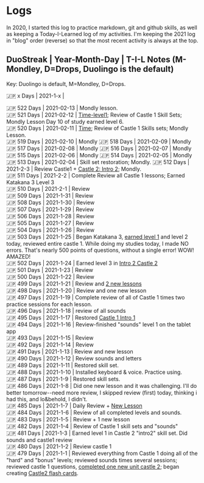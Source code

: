 # Logs

In 2020, I started this log to practice markdown, git and github skills, as well as keeping a Today-I-Learned log of my activities. I'm keeping the 2021 log in "blog" order (reverse) so that the most recent activity is always at the top. 


## DuoStreak | Year-Month-Day | T-I-L Notes (M-Mondley, D=Drops, Duolingo is the default) <br>
Key: Duolingo is default, M=Mondley, D=Drops. <br>

:jp: x Days | 2021-1-x |  <br>

:jp: 522 Days | 2021-02-13 | Mondly lesson. <br> 
:jp: 521 Days | 2021-02-12 | [Time-level1](https://github.com/EO4wellness/T-I-L/blob/main/polyglot/japon%C3%A9s/Castle-2/Time.md); Review of Castle 1 Skill Sets; Mondly Lesson Day 10 of study earned level 6.<br>
:jp: 520 Days | 2021-02-11 | [Time](https://github.com/EO4wellness/T-I-L/blob/main/polyglot/japon%C3%A9s/Castle-2/Time.md); Review of Castle 1 Skills sets; Mondly Lesson.<br>
:jp: 519 Days | 2021-02-10 | Mondly
:jp: 518 Days | 2021-02-09 | Mondly
:jp: 517 Days | 2021-02-08 | Mondly
:jp: 516 Days | 2021-02-07 | Mondly
:jp: 515 Days | 2021-02-06 | Mondly
:jp: 514 Days | 2021-02-05 | Mondly
:jp: 513 Days | 2021-02-04 | Skill set restoration; Mondly. 
:jp: 512 Days | 2021-2-3 | Review Castle1 + [Castle 2: Intro 2](https://github.com/EO4wellness/T-I-L/blob/main/polyglot/japon%C3%A9s/Castle-2/Intro-2.md#2021-02-03-study-session); Mondly. <br>
:jp: 511 Days | 2021-2-2 | Complete Review all Castle 1 lessons; Earned Katakana 3 Level 3 <br>
:jp: 510 Days | 2021-2-1 | Review <br>
:jp: 509 Days | 2021-1-31 | Review <br>
:jp: 508 Days | 2021-1-30 | Review <br>
:jp: 507 Days | 2021-1-29 | Review <br>
:jp: 506 Days | 2021-1-28 | Review <br>
:jp: 505 Days | 2021-1-27 | Review <br>
:jp: 504 Days | 2021-1-26 | Review <br>
:jp: 503 Days | 2021-1-25 | Began Katakana 3, [earned level 1](https://github.com/EO4wellness/T-I-L/blob/main/polyglot/japon%C3%A9s/Castle-2/Images/2021-01-25_earned-castle2-Katakana3-level-1.png) and level 2 today, reviewed entire castle 1. While doing my studies today, I made NO errors.  That's nearly 500 points of questions, without a single error!  WOW! AMAZED! <br>
:jp: 502 Days | 2021-1-24 | Earned level 3 in [Intro 2 Castle 2](https://github.com/EO4wellness/T-I-L/blob/main/polyglot/japon%C3%A9s/Castle-2/Images/2021-01-23-earned-level3-intro.jpg)<br>
:jp: 501 Days | 2021-1-23 | Review <br>
:jp: 500 Days | 2021-1-22 | Review <br>
:jp: 499 Days | 2021-1-21 |  Review and [2 new lessons](https://github.com/EO4wellness/T-I-L/blob/main/polyglot/japon%C3%A9s/Castle-2/Intro-2.md#2021-01-21-study-session) <br>
:jp: 498 Days | 2021-1-20 |  Review and one new lesson <br>
:jp: 497 Days | 2021-1-19 |  Complete review of all of Castle 1 times two practice sessions for each lesson. <br>
:jp: 496 Days | 2021-1-18 |  review of all sounds <br>
:jp: 495 Days | 2021-1-17 |  Restored [Castle 1 Intro 1](https://github.com/EO4wellness/T-I-L/edit/main/polyglot/japon%C3%A9s/Castle-1/Intro-1.md)<br>
:jp: 494 Days | 2021-1-16 | Review-finished "sounds" level 1 on the tablet app  <br>
:jp: 493 Days | 2021-1-15 | Review <br>
:jp: 492 Days | 2021-1-14 | Review <br>
:jp: 491 Days | 2021-1-13 |  Review and new lesson <br>
:jp: 490 Days | 2021-1-12 |  Review sounds and letters <br>
:jp: 489 Days | 2021-1-11 | Restored skill set. <br>
:jp: 488 Days | 2021-1-10 | Installed keyboard & voice. Practice using. <br>
:jp: 487 Days | 2021-1-9 | Restored skill sets. <br>
:jp: 486 Days | 2021-1-8 | Did one new lesson and it was challenging. I'll do better tomorrow--need more review, I skipped review (first) today, thinking i had this, and lo&behold, I didn't.  <br>
:jp: 485 Days | 2021-1-7 | Daily Review + [New Lesson](https://github.com/EO4wellness/T-I-L/blob/main/polyglot/japon%C3%A9s/Castle-2/Intro-2.md#2021-01-07-study-session) <br>
:jp: 484 Days | 2021-1-6 | Review of all completed levels and sounds. <br>
:jp: 483 Days | 2021-1-5 |  Review + 1 new lesson <br>
:jp: 482 Days | 2021-1-4 |  Review of Castle 1 skill sets and "sounds" <br>
:jp: 481 Days | 2021-1-3 |  Earned level 1 in Castle 2 "intro2" skill set.  Did sounds and castle1 review <br>
:jp: 480 Days | 2021-1-2 |  Review castle 1 <br>
:jp: 479 Days | 2021-1-1 |  Reviewed everything from Castle 1 doing all of the "hard" and "bonus" levels; reviewed sounds times several sessions; reviewed castle 1 questions, [completed one new unit castle 2](https://github.com/EO4wellness/T-I-L/blob/main/polyglot/japon%C3%A9s/Castle-2/Intro-2.md); began creating [Castle2 flash cards](https://github.com/EO4wellness/T-I-L/tree/main/polyglot/japon%C3%A9s/images/Flash-Cards-Castle2). <br>
